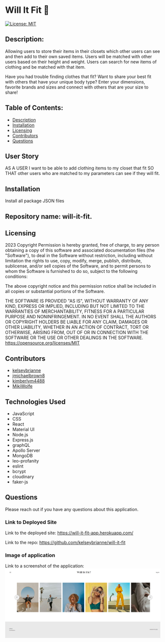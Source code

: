 # Will It Fit 👕
[![License: MIT](https://img.shields.io/badge/License-MIT-yellow.svg)](https://opensource.org/licenses/MIT)
## Description: 
Allowing users to store their items in their closets which other users can see and then add to their own saved items.  Users will be matched with other users based on their height and weight. Users can search for new items of clothing and be matched with that item. 

Have you had trouble finding clothes that fit? Want to share your best fit with others that have your unique body type? Enter your dimensions, favorite brands and sizes and connect with others that are your size to share!

## Table of Contents:
* [Description](#description)
* [Installation](#installation)
* [Licensing](#licensing)
* [Contributors](#contributors)
* [Questions](#questions)
## User Story

AS A USER I want to be able to add clothing items to my closet that fit SO THAT other users who are matched to my parameters can see if they will fit.  

## Installation 
Install all package JSON files

## Repository name: will-it-fit.

## Licensing
2023 
Copyright Permission is hereby granted, free of charge, 
to any person obtaining a copy of this software and associated documentation files (the "Software"), to deal in 
the Software without restriction, including without limitation the rights to use, copy, modify, merge, publish, 
distribute, sublicense, and/or sell 
copies of the Software, and to permit persons to whom the Software is furnished to do so, 
subject to the following conditions:

The above copyright notice and this permission notice shall be included in all copies or substantial 
portions of the Software.

THE SOFTWARE IS PROVIDED "AS IS", WITHOUT WARRANTY OF ANY KIND, EXPRESS OR IMPLIED, INCLUDING BUT NOT LIMITED TO 
THE WARRANTIES OF MERCHANTABILITY, FITNESS FOR A PARTICULAR PURPOSE AND NONINFRINGEMENT. IN NO EVENT SHALL THE 
AUTHORS OR COPYRIGHT HOLDERS BE LIABLE FOR ANY CLAIM, DAMAGES OR OTHER LIABILITY, WHETHER IN AN ACTION OF CONTRACT, 
TORT OR OTHERWISE, ARISING FROM, OUT OF OR IN CONNECTION WITH THE SOFTWARE OR THE USE OR OTHER DEALINGS IN THE 
SOFTWARE.
https://opensource.org/licenses/MIT
## Contributors
- [kelseybrianne](https://github.com/kelseybrianne)
- [jmichaelbrown8](https://github.com/jmichaelbrown8)
- [kimberlym4488](https://github.com/kimberlym4488)
- [MikiWolfe](https://github.com/MikiWolfe)

## Technologies Used
- JavaScript
- CSS
- React
- Material UI
- Node.js
- Express.js
- graphQL
- Apollo Server
- MongoDB 
- leo-profanity
- eslint
- bcrypt
- cloudinary
- faker-js

## Questions
Please reach out if you have any questions about this application.

### Link to Deployed Site
Link to the deployed site: https://will-it-fit-app.herokuapp.com/

Link to the repo: https://github.com/kelseybrianne/will-it-fit

### Image of application
Link to a screenshot of the application: ![ScreenShot](/client/src/assets/images/will-it-fit.png)